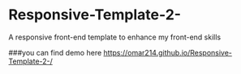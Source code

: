 # Responsive-Template-2-
A responsive front-end template to enhance my front-end skills

###you can find demo here 
https://omar214.github.io/Responsive-Template-2-/

